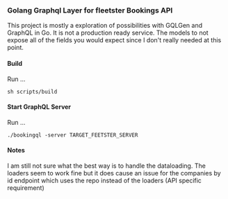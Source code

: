 ### Golang Graphql Layer for fleetster Bookings API

This project is mostly a exploration of possibilities with GQLGen and GraphQL in Go. 
It is not a production ready service. The models to not expose all of the fields you would expect since I don't really needed at this point.

#### Build
Run ... 
```shell script
sh scripts/build
```
#### Start GraphQL Server
Run ... 
```shell script
./bookingql -server TARGET_FEETSTER_SERVER
```

#### Notes
I am still not sure what the best way is to handle the dataloading. The loaders seem to work fine but it does cause an issue for the companies by id endpoint which uses the repo instead of the loaders (API specific requirement)

